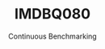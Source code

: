 ---
layout: default
title: IMDBQ080
subtitle: Continuous Benchmarking
selected: IMDB
expanded: Benchmarking
benchmark: /individual_results/IMDBQ080.html
---